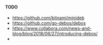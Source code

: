 #### TODO
- https://github.com/bitnami/minideb
- https://github.com/go-debos/debos
- https://www.collabora.com/news-and-blog/blog/2018/06/27/introducing-debos/
- 
